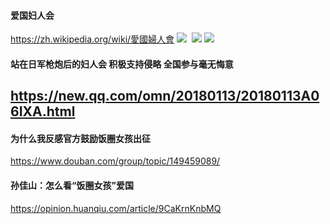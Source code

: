 #### 爱国妇人会
https://zh.wikipedia.org/wiki/愛國婦人會
![](https://upload.wikimedia.org/wikipedia/commons/b/b1/Patriotic_Women%27s_Association_merit_badge_3rd_Class-028.JPG)
![]()
![](https://kosho.ocnk.net/data/kosho/product/20170125_253487.jpg)
![](https://img.tinami.com/illust2/img/923/52f3c92289d23.jpg)
#### 站在日军枪炮后的妇人会 积极支持侵略 全国参与毫无悔意
https://new.qq.com/omn/20180113/20180113A06IXA.html
---
#### 为什么我反感官方鼓励饭圈女孩出征
https://www.douban.com/group/topic/149459089/
#### 孙佳山：怎么看“饭圈女孩”爱国
https://opinion.huanqiu.com/article/9CaKrnKnbMQ
